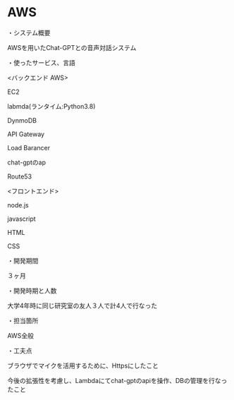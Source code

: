 # AWS
・システム概要

AWSを用いたChat-GPTとの音声対話システム

・使ったサービス、言語

<バックエンド AWS>

  EC2
  
  labmda(ランタイム:Python3.8)
  
  DynmoDB
  
  API Gateway

  Load Barancer

  chat-gptのap

  Route53

  

<フロントエンド>

  node.js
  
  javascript
  
  HTML
  
  CSS

・開発期間

３ヶ月

・開発時期と人数

大学4年時に同じ研究室の友人３人で計4人で行なった

・担当箇所

AWS全般

・工夫点

ブラウザでマイクを活用するために、Httpsにしたこと

今後の拡張性を考慮し、Lambdaにてchat-gptのapiを操作、DBの管理を行なったこと



